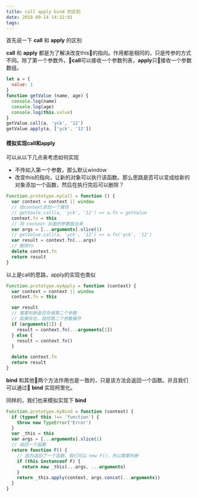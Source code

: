 ```yaml
---
title: call apply bind 的区别
date: 2018-09-14 14:32:01
tags:
---
```

首先说一下 **call** 和 **apply** 的区别

**call** 和 **apply** 都是为了解决改变this的指向。作用都是相同的，只是传参的方式不同。除了第一个参数外，**call**可以接收一个参数列表，**apply**只接收一个参数数组。

```javascript
let a = {
  value: 1
}
function getValue (name, age) {
  console.log(name)
  console.log(age)
  console.log(this.value)
}
getValue.call(a, 'yck', '12')
getValue.apply(a, ['yck', '12'])
```
#### 模拟实现call和apply
可以从以下几点来考虑如何实现

- 不传如入第一个参数，那么默认window
- 改变this的指向，让新的对象可以执行该函数。那么思路是否可以变成给新的对象添加一个函数，然后在执行完后可以删除？
```javascript
Function.prototype.myCall = function () {
  var context = context || window
  // 给context添加一个属性
  // getVaule.call(a, 'yck', '12') => a.fn = getValue
  context.fn = this
  // 将 context 后面的参数取出来
  var args = [...arguments].slice(1)
  // getValue.call(a, 'yck', '12') => a.fn('yck', '12')
  var result = context.fn(...args)
  // 删除fn
  delete context.fn
  return result
}
```
以上是call的思路，apply的实现也类似
```javascript
Function.prototype.myApply = function (context) {
  var context = context || window
  context.fn = this

  var result
  // 需要判断是否存储第二个参数
  // 如果存在，就将第二个参数展开
  if (arguments[1]) {
    result = context.fn(...arguments[1])
  } else {
    result = context.fn()
  }

  delete context.fn
  return result
}
```
**bind** 和其他两个方法作用也是一致的，只是该方法会返回一个函数。并且我们可以通过 **bind** 实现柯里化。

同样的，我们也来模拟实现下 **bind**
```javascript
Function.prototype.myBind = function (context) {
  if (typeof this !== 'function') {
    throw new TypeError('Error')
  }
  var _this = this
  var args = [...arguments].slice(1)
  // 返回一个函数
  return function F() {
    // 因为返回了一个函数，我们可以 new F()，所以需要判断
    if (this instanceof F) {
      return new _this(...args, ...arguments)
    }
    return _this.apply(context, args.concat(...arguments))
  }
}
```